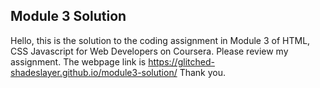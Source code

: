 ## Module 3 Solution

Hello, this is the solution to the coding assignment in Module 3 of HTML, CSS Javascript for Web Developers on Coursera. Please review my assignment. The webpage link is https://glitched-shadeslayer.github.io/module3-solution/ Thank you.
